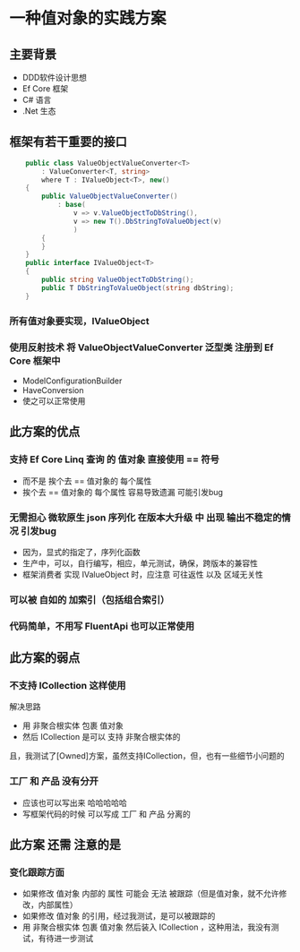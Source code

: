 # 一种值对象的实践方案

## 主要背景

- DDD软件设计思想
- Ef Core 框架
- C# 语言
- .Net 生态

## 框架有若干重要的接口
```csharp
    public class ValueObjectValueConverter<T>
        : ValueConverter<T, string>
        where T : IValueObject<T>, new()
    {
        public ValueObjectValueConverter()
            : base(
                v => v.ValueObjectToDbString(),
                v => new T().DbStringToValueObject(v)
                )
        {
        }
    }
    public interface IValueObject<T>
    {
        public string ValueObjectToDbString();
        public T DbStringToValueObject(string dbString);
    }
```
### 所有值对象要实现，IValueObject<T>
### 使用反射技术 将 ValueObjectValueConverter<T> 泛型类 注册到 Ef Core 框架中
- ModelConfigurationBuilder
- HaveConversion
- 使之可以正常使用

## 此方案的优点

### 支持 Ef Core Linq 查询 的 值对象 直接使用 == 符号
- 而不是 挨个去 == 值对象的 每个属性
- 挨个去 == 值对象的 每个属性 容易导致遗漏 可能引发bug

### 无需担心 微软原生 json 序列化 在版本大升级 中 出现 输出不稳定的情况 引发bug

- 因为，显式的指定了，序列化函数
- 生产中，可以，自行编写，相应，单元测试，确保，跨版本的兼容性
- 框架消费者 实现 IValueObject<T> 时，应注意 可往返性 以及 区域无关性

### 可以被 自如的 加索引（包括组合索引）

### 代码简单，不用写 FluentApi 也可以正常使用

## 此方案的弱点

### 不支持 ICollection<T> 这样使用

解决思路
- 用 非聚合根实体 包裹 值对象
- 然后 ICollection<T> 是可以 支持 非聚合根实体的

且，我测试了[Owned]方案，虽然支持ICollection<T>，但，也有一些细节小问题的

### 工厂 和 产品 没有分开
- 应该也可以写出来 哈哈哈哈哈
- 写框架代码的时候 可以写成 工厂 和 产品 分离的

## 此方案 还需 注意的是
### 变化跟踪方面
- 如果修改 值对象 内部的 属性 可能会 无法 被跟踪（但是值对象，就不允许修改，内部属性）
- 如果修改 值对象 的引用，经过我测试，是可以被跟踪的
- 用 非聚合根实体 包裹 值对象 然后装入 ICollection ，这种用法，我没有测试，有待进一步测试
